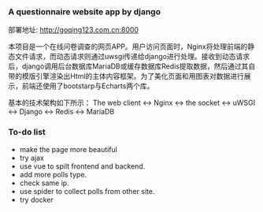 ### A questionnaire website app by django

部署地址:
http://goqing123.com.cn:8000

本项目是一个在线问卷调查的网页APP。用户访问页面时，Nginx将处理前端的静态文件请求，而动态请求则通过uwsgi传递给django进行处理。接收到动态请求后，django调用后台数据库MariaDB或缓存数据库Redis提取数据，然后通过其自带的模版引擎渲染出Html的主体内容框架。为了美化页面和用图表对数据进行展示，前端还使用了bootstarp与Echarts两个库。

基本的技术架构如下所示：
The web client <-> Nginx <-> the socket <-> uWSGI <-> Django <-> Redis <-> MariaDB

### To-do list
* make the page more beautiful
* try ajax
* use vue to spilt frontend and backend.
* add more polls type.
* check same ip.
* use spider to collect polls from other site.
* try docker


